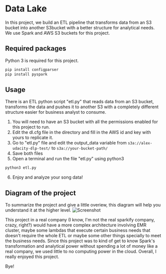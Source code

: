 # Data Lake

In this project, we build an ETL pipeline that transforms data from an S3 bucket into another S3bucket with a better structure for analytical needs. We use Spark and AWS S3 buckets for this project.

## Required packages
Python 3 is required for this project.
```bash
pip install configparser
pip install pyspark 
```

## Usage
There is an ETL python script "etl.py" that reads data from an S3 bucket, transforms the data and pushes it to another S3 with a completely different structure easier for business analyst to consume.

1. You will need to have an S3 bucket with all the permissions enabled for this project to run. 
2. Edit the dl.cfg file in the directory and fill in the AWS id and key with yours to replicate it.
3. Go to "etl.py" file and edit the output_data variable from ```s3a://alex-udacity-dlp-test/``` to ```s3a://your-bucket-path/```
4. Save both files
5. Open a terminal and run the file "etl.py" using python3
```bash
python3 etl.py
```
6. Enjoy and analyze your song data!



## Diagram of the project
To summarize the project and give a little overiew, this diagram will help you understand it at the higher level.
![Screenshot](sparkify_data_spark_etl_architecture.png.png)

This project in a real company (I know, I'm not the real sparkify company, crazy, right?) would have a more complex architecture involving EMR cluster, maybe some lambdas that execute certain business needs that doesn't require the whole ETL or maybe some other things specially to meet the business needs. Since this project was to kind of get to know Spark's transformation and analytical power without spending a lot of money like a real company, we used little to no computing power in the cloud.
Overall, I really enjoyed this project.

Bye!